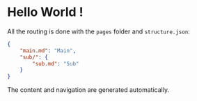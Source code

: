 # Hello World !

All the routing is done with the `pages` folder and `structure.json`:
```json
{
    "main.md": "Main",
    "sub/": {
        "sub.md": "Sub"
    }
}
```

The content and navigation are generated automatically.